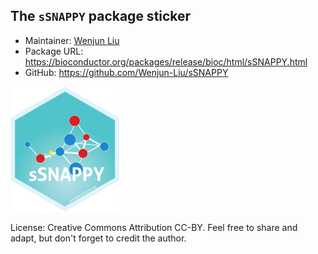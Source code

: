 ## The `sSNAPPY` package sticker


* Maintainer: [Wenjun Liu](https://github.com/Wenjun-Liu)
* Package URL: https://bioconductor.org/packages/release/bioc/html/sSNAPPY.html
* GitHub: https://github.com/Wenjun-Liu/sSNAPPY

<img src=sSNAPPY.png height="200">

License: Creative Commons Attribution CC-BY. Feel free to share and adapt, but don't forget to credit the author.
